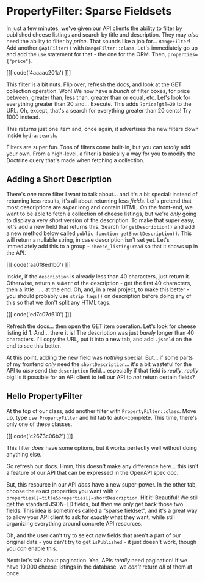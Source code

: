 # PropertyFilter: Sparse Fieldsets

In just a few minutes, we've given our API clients the ability to filter by
published cheese listings and search by title and description. They may *also*
need the ability to filter by *price*. That sounds like a job for... `RangeFilter`!
Add another `@ApiFilter()` with `RangeFilter::class`. Let's immediately go up
and add the `use` statement for that - the one for the ORM. Then,
`properties={"price"}`.

[[[ code('4aaaac201a') ]]]

This filter is a bit nuts. Flip over, refresh the docs, and look at the GET
collection operation. Woh! We now have a *bunch* of filter boxes, for price between,
greater than, less than, greater than or equal, etc. Let's look for everything
greater than 20 and... Execute. This adds `?price[gt]=20` to the URL. Oh, except,
that's a search for everything greater than 20 cents! Try 1000 instead.

This returns just one item and, once again, it advertises the new filters down
inside `hydra:search`.

Filters are super fun. Tons of filters come built-in, but you can *totally* add
your own. From a high-level, a filter is basically a way for you to modify the
Doctrine query that's made when fetching a collection.

## Adding a Short Description

There's *one* more filter I want to talk about... and it's a bit special: instead
of returning less results, it's all about returning less *fields*. Let's pretend
that most descriptions are *super* long and contain HTML. On the front-end, we want
to be able to fetch a collection of cheese listings, but we're *only* going to display
a very *short* version of the description. To make that super easy, let's add a
new field that returns this. Search for `getDescription()` and add a new method
below called  `public function getShortDescription()`. This will return a nullable
string, in case description isn't set yet. Let's immediately add this to a
group - `cheese_listing:read` so that it shows up in the API.

[[[ code('aa0f8ed1b0') ]]]

Inside, if the `description` is already less than 40 characters, just return it.
Otherwise, return a `substr` of the description - get the first 40 characters, then
a little `...` at the end. Oh, and, in a real project, to make this better - you
should probably use `strip_tags()` on description before doing any of this so
that we don't split any HTML tags.

[[[ code('ed7c07d610') ]]]

Refresh the docs... then open the GET item operation. Let's look for cheese listing
id 1. And... there it is! The description was just *barely* longer than 40 characters.
I'll copy the URL, put it into a new tab, and add `.jsonld` on the end to see
this better.

At this point, adding the new field was *nothing* special. But... if some parts
of my frontend *only* need the `shortDescription`... it's a bit wasteful for the
API to *also* send the `description` field... especially if that field is *really*,
*really* big! Is it possible for an API client to tell our API to *not* return
certain fields?

## Hello PropertyFilter

At the top of our class, add another filter with `PropertyFilter::class`. Move
up, type `use PropertyFilter` and hit tab to auto-complete. This time, there's
only one of these classes.

[[[ code('c2673c06b2') ]]]

This filter *does* have some options, but it works perfectly well without doing
anything else.

Go refresh our docs. Hmm, this doesn't make any difference here... this isn't a
feature of our API that can be expressed in the OpenAPI spec doc.

But, this resource in our API *does* have a new super-power. In the other tab,
choose the exact properties you want with
`?properties[]=title&properties[]=shortDescription`. Hit it! Beautiful! We still
get the standard JSON-LD fields, but then we *only* get back those two fields.
This idea is sometimes called a "sparse fieldset", and it's a great way to allow
your API client to ask for *exactly* what they want, while still organizing
everything around concrete API resources.

Oh, and the user can't try to select *new* fields that aren't a part of our original
data - you can't try to get `isPublished` - it just doesn't work, though you *can*
enable this.

Next: let's talk about pagination. Yea, APIs *totally* need pagination! If we have
10,000 cheese listings in the database, we *can't* return *all* of them at once.
